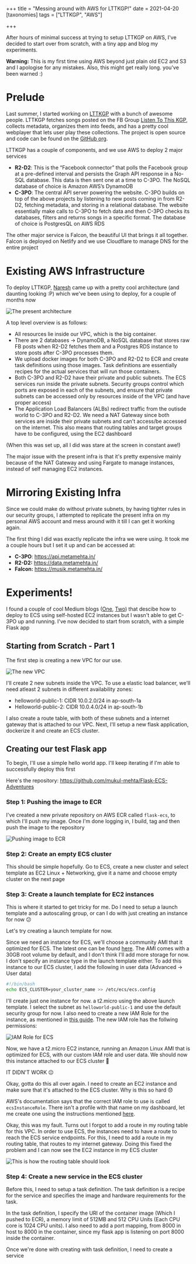 +++
title = "Messing around with AWS for LTTKGP!"
date = 2021-04-20
[taxonomies]
tags = ["LTTKGP", "AWS"]

+++

After hours of minimal success at trying to setup LTTKGP on AWS, I've decided to start over from scratch, with a tiny app and blog my experiments.



**Warning:** This is my first time using AWS beyond just plain old EC2 and S3 and I apologise for any mistakes. Also, this might get really long. you've been warned :)


# Prelude

Last summer, I started working on [LTTKGP](https://lttkgp.com) with a bunch of awesome people. LTTKGP fetches songs posted on the FB Group [Listen To This KGP](https://www.facebook.com/groups/lttkgp), collects metadata, organizes them into feeds, and has a pretty cool webplayer that lets user play these collections. The project is open source and code can be found on the [GitHub org](https://github.com/lttkgp).



LTTKGP has a couple of components, and we use AWS to deploy 2 major services

- **R2-D2**: This is the “Facebook connector” that polls the Facebook group at a pre-defined interval and persists the Graph API response in a No-SQL database. This data is then sent one at a time to C-3PO. The NoSQL database of choice is Amazon AWS’s DynamoDB
- **C-3PO**: The central API server powering the website. C-3PO builds on top of the above projects by listening to new posts coming in from R2-D2, fetching metadata, and storing in a relational database. The website essentially make calls to C-3PO to fetch data and then C-3PO checks its databases, filters and returns songs in a specific format. The database of choice is PostgresQL on AWS RDS



The other major service is Falcon, the beautiful UI that brings it all together. Falcon is deployed on Netlify and we use Cloudflare to manage DNS for the entire project



# Existing AWS Infrastructure

To deploy LTTKGP, [Naresh](https://github.com/ghostwriternr) came up with a pretty cool architecture (and daunting looking :P) which we've been using to deploy, for a couple of months now

![The present architecture](LTTKGP-ExistingArch.jpeg)



 A top level overview is as follows:

- All resources lie inside our VPC, which is the big container.
- There are 2 databases -> DynamoDB, a NoSQL database that stores raw FB posts when R2-D2 fetches them and a Postgres RDS instance to store posts after C-3PO processes them.
- We upload docker images for both C-3PO and R2-D2 to ECR and create task definitions using those images. Task definitions are essentially recipes for the actual services that will run those containers.
- Both C-3PO and R2-D2 have their private and public subnets. The ECS services run inside the private subnets. Security groups control which ports are exposed in each of the subnets, and ensure that private subnets can be accessed only by resources inside of the VPC (and have proper access)
- The Application Load Balancers (ALBs) redirect traffic from the outisde world to C-3PO and R2-D2. We need a NAT Gateway since both services are inside their private subnets and can't access/be accessed on the internet. This also means that routing tables and target groups have to be configured, using the EC2 dashboard



(When this was set up, all I did was stare at the screen in constant awe!)

The major issue with the present infra is that it's pretty expensive mainly because of the NAT Gateway and using Fargate to manage instances, instead of self managing EC2 instances.



# Mirroring Existing Infra


Since we could make do without private subnets, by having tighter rules in our security groups, I attempted to replicate the present infra on my personal AWS account and mess around with it till I can get it working again.


The first thing I did was exactly replicate the infra we were using. It took me a couple hours but I set it up and can be accessed at:

- **C-3PO**: https://api.metamehta.in/
- **R2-D2:** https://data.metamehta.in/
- **Falcon:** https://musik.metamehta.in/



# Experiments!

I found a couple of cool Medium blogs ([One][1], [Two][2]) that descibe how to deploy to ECS using self-hosted EC2 instances but I wasn't able to get C-3PO up and running. I've now decided to start from scratch, with a simple Flask app

## Starting from Scratch - Part 1

The first step is creating a new VPC for our use.

![The new VPC](VPC-new.png)





I'll create 2 new subnets inside the VPC. To use a elastic load balancer, we'll need atleast 2 subnets in different availability zones:

- helloworld-public-1: CIDR 10.0.2.0/24 in ap-south-1a
- Helloworld-public-2: CIDR 10.0.4.0/24 in ap-south-1b

I also create a route table, with both of these subnets and a internet gateway that is attached to our VPC. Next, I'll setup a new flask application, dockerize it and create an ECS cluster.



## Creating our test Flask app

To begin, I'll use a simple hello world app. I'll keep iterating if I'm able to successfully deploy this first

Here's the repository: https://github.com/mukul-mehta/Flask-ECS-Adventures

### Step 1: Pushing the image to ECR

I've created a new private repository on AWS ECR called `flask-ecs`, to which I'll push my image. Once I'm done logging in, I build, tag and then push the image to the repository

![Pushing image to ECR](ECR.jpg)



### Step 2: Create an empty ECS cluster

This should be simple hopefully. Go to ECS, create a new cluster and select template as EC2 Linux + Networking, give it a name and choose empty cluster on the next page



### Step 3: Create a launch template for EC2 instances

This is where it started to get tricky for me. Do I need to setup a launch template and a autoscaling group, or can I do with just creating an instance for now :confused:

Let's try creating a launch template for now. 

Since we need an instance for ECS, we'll choose a community AMI that it optimized for ECS. The latest one can be found [here](https://ap-south-1.console.aws.amazon.com/systems-manager/parameters/aws/service/ecs/optimized-ami/amazon-linux-2/recommended/image_id/description?region=ap-south-1#). The AMI comes with a 30GB root volume by default, and I don't think I'll add more storage for now. I don't specify an instance type in the launch template either. To add this instance to our ECS cluster, I add the following in user data (Advanced -> User data)

```bash
#!/bin/bash
echo ECS_CLUSTER=your_cluster_name >> /etc/ecs/ecs.config
```



I'll create just one instance for now. a t2.micro using the above launch template. I select the subnet as `helloworld-public-1` and use the default security group for now. I also need to create a new IAM Role for the instance, as mentioned in [this guide](https://docs.aws.amazon.com/AmazonECS/latest/developerguide/launch_container_instance.html). The new IAM role has the follwing permissions:

![IAM Role for ECS](IAM.jpg)



Now, we have a t2.micro EC2 instance, running an Amazon Linux AMI that is optimized for ECS, with our custom IAM role and user data. We should now this instance attached to our ECS cluster :crossed_fingers: 

IT DIDN'T WORK :neutral_face:

Okay, gotta do this all over again. I need to create an EC2 instance and make sure that it's attached to the ECS cluster. Why is this so hard :disappointed:

AWS's documentation says that the correct IAM role to use is called `ecsInstanceRole`. There isn't a profile with that name on my dashboard, let me create one using the instructions mentioned [here](https://docs.aws.amazon.com/AmazonECS/latest/developerguide/instance_IAM_role.html).


Okay, this was my fault. Turns out I forgot to add a route in my routing table for this VPC. In order to use ECS, the instances need to have a route to reach the ECS service endpoints. For this, I need to add a route in my routing table, that routes to my internet gateway. Doing this fixed the problem and I can now see the EC2 instance in my ECS cluster

![This is how the routing table should look](RouteTable.jpg)



### Step 4: Create a new service in the ECS cluster

Before this, I need to setup a task definition. The task definition is a recipe for the service and specifies the image and hardware requirements for the task. 


In the task definition, I specify the URI of the container image (Which I pushed to ECR), a memory limit of 512MB and 512 CPU Units (Each CPU core is 1024 CPU units). I also need to add a port mapping, from 8000 in host to 8000 in the container, since my flask app is listening on port 8000 inside the container.


Once we're done with creating with task definition, I need to create a service



[1]: https://medium.com/swlh/how-to-deploy-an-application-to-aws-using-docker-ecs-and-ecr-aa7785fc9667
[2]: https://medium.com/swlh/deploying-a-dockerised-web-app-using-aws-elastic-container-service-ecs-8373ec9681d2

